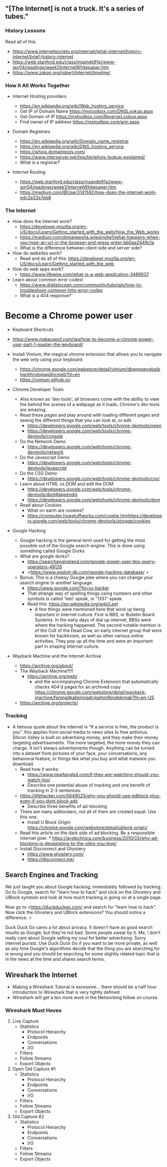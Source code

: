## "[The Internet] is not a truck. It's a series of tubes."

### History Lessons
Read all of this.
* <https://www.internetsociety.org/internet/what-internet/history-internet/brief-history-internet>
* <https://web.stanford.edu/class/msande91si/www-spr04/readings/week1/InternetWhitepaper.htm>
* <https://www.zakon.org/robert/internet/timeline/>


### How it All Works Together
* Internet Hosting providers  
   * <https://en.wikipedia.org/wiki/Web_hosting_service>
   * Get IP of Domain Name <https://mxtoolbox.com/DNSLookup.aspx>
   * Get Domain of IP <https://mxtoolbox.com/ReverseLookup.aspx>
   * Find owner of IP address <https://mxtoolbox.com/arin.aspx>

* Domain Registrars
   * <https://en.wikipedia.org/wiki/Domain_name_registrar>
   * <https://en.wikipedia.org/wiki/DNS_hosting_service>
   * <https://whois.domaintools.com/>
   * <https://www.interserver.net/tips/kb/whois-lookup-explained/>
   * What is a registrar?

* Internet Routing
   * <https://web.stanford.edu/class/msande91si/www-spr04/readings/week1/InternetWhitepaper.htm>
   * <https://medium.com/@User3141592/how-does-the-internet-work-edc2e22e7eb8>

### The Internet

* How does the internet work?
   * <https://developer.mozilla.org/en-US/docs/Learn/Getting_started_with_the_web/How_the_Web_works>
   * <https://medium.com/@maneesha.wijesinghe1/what-happens-when-you-type-an-url-in-the-browser-and-press-enter-bb0aa2449c1a>
   * What is the difference between client side and server side?
* How do websites work?
    * Read and do all of this: <https://developer.mozilla.org/en-US/docs/Learn/Getting_started_with_the_web>
* How do web apps work?
    * <https://www.lifewire.com/what-is-a-web-application-3486637>
* Learn about common error codes!
	* <https://www.digitalocean.com/community/tutorials/how-to-troubleshoot-common-http-error-codes>
	* What is a 404 response?

# Become a Chrome power user
* Keyboard Shortcuts
 * <https://www.makeuseof.com/tag/how-to-become-a-chrome-power-user-part-1-master-the-keyboard/>
 * Install Vimium, the magical chrome extension that allows you to navigate the web only using your keyboard
     * <https://chrome.google.com/webstore/detail/vimium/dbepggeogbaibhgnhhndojpepiihcmeb?hl=en>
     * <https://vimium.github.io/>
* Chrome Developer Tools
    * Also known as 'dev tools', all browsers come with the ability to view the behind the scenes of a webpage as it loads. Chrome's dev tools are amazing.
    * Read these pages and play around with loading different pages and seeing the different things that you can look at, or edit.
       * <https://developers.google.com/web/tools/chrome-devtools/open>
       * <https://developers.google.com/web/tools/chrome-devtools/console>
    * Do the Network Demo
        * <https://developers.google.com/web/tools/chrome-devtools/network>
    * Do the Javascript Demo
        * <https://developers.google.com/web/tools/chrome-devtools/javascript>
    * Do the CSS Demo
        * <https://developers.google.com/web/tools/chrome-devtools/css/>
    * Learn about HTML vs DOM and edit the DOM
        * <https://developers.google.com/web/tools/chrome-devtools/dom#appendix>
        * <https://developers.google.com/web/tools/chrome-devtools/dom>
    * Read about Cookies
        *  What on earth are cookies?
        * <https://computer.howstuffworks.com/cookie.htmhttps://developers.google.com/web/tools/chrome-devtools/storage/cookies>
* Google Hacking
     * Google hacking is the general term used for getting the most possible out of the Google search engine. This is done using something called Google Dorks
     * What are google dorks?
        * <https://searchengineland.com/google-power-user-tips-query-operators-48126>
        * <https://www.exploit-db.com/google-hacking-database/ >
     * Bonus: This is a cheesy Google joke where you can change your search engine to another language.
        * <https://www.google.com/?hl=xx-hacker>
        * That strange way of spelling things using numbers and other symbols is called 'leet' speak, or '1337' speak.
        * Read this: <https://en.wikipedia.org/wiki/Leet>
           * A few things were mentioned here that wind up being important in internet culture. First is BBS, or Bulletin Board Systems. In the early days of dial up internet, BBSs were where the hacking happened. The second notable mention is of the Cult of the Dead Cow, an early internet group that were known for hacktivism, as well as other various online activities. They pop up all the time and were an important part in shaping internet culture.

* Wayback Machine and the Internet Archive
	* <https://archive.org/about/>
	* The Wayback Machine!!!!!
	  * <https://archive.org/web/>
	     * and the accompanying Chrome Extension that automatically checks 404'd pages for an archived copy <https://chrome.google.com/webstore/detail/wayback-machine/fpnmgdkabkmnadcjpehmlllkndpkmiak?hl=en-US>
	* <https://archive.org/projects/>

### Tracking
* A famous quote about the internet is “If a service is free, the product is you”. this applies from social media to news sites to free antivirus. Silicon Valley is built on advertising money, and they make their money targeting advertisements. The more targeted, the more money they can charge. It isn't always advertisments though. Anything can be  turned into a dataset from pictures of your face, your conversations, any behavioral feature, or things like what you buy and what malware you download.
     * Read how it works:
        * <https://www.newfangled.com/if-they-are-watching-should-you-watch-too/>
        * Describe one potential abuse of tracking and one benefit of tracking in 2-3 sentences.
    * <https://lifehacker.com/5649025/why-you-should-use-adblock-plus-even-if-you-dont-block-ads>
        * Describe three benefits of ad-blocking
    * There are many adblockers, not all of them are created equal. Use this one.
        * Install U Block Origin <https://chrome.google.com/webstore/detail/ublock-origin/>
    * Read this article on the dark side of ad blocking. Be a responsible internet goer.
          * <https://arstechnica.com/business/2010/03/why-ad-blocking-is-devastating-to-the-sites-you-love/>
    * Install Disconnect and Ghostery
       * <https://www.ghostery.com/>
       * <https://disconnect.me/>


## Search Engines and Tracking
We just taught you about Google hacking, immediately followed by tracking.
Go to Google, search for "learn how to hack" and click on the Ghostery and UBlock symbols and look at how much tracking is going on at a single page.

Now go to <https://duckduckgo.com/ and search for "learn how to hack". Now click the Ghostery and UBlock extensions? You should notice a difference. >

Duck Duck Go cares a lot about privacy. It doesn't have as good search results as Google, but they're not bad. Some people swear by it. Me, I don't really care about Google selling my soul for better advertising. Sorry internet purists. Use Duck Duck Go if you want to be more private, as well as any time Google's algorithms decide that the thing you are searching for is wrong and you should be searching for some slightly related topic that is in the news at the time and shares search terms.



## Wireshark the Internet
* Making a Wireshark Tutorial is excessive... there should be a half hour introduction to Wireshark that is very tightly defined.
* Wireshark will get a ton more work in the Networking follow on course.

### Wireshark Must Haves
1. Live Capture
   * Statistics
      * Protocol Hierarchy
      * Endpoints
      * Conversations
      * I/O
   * Filters
   * Follow Streams
   * Export Objects
2. Open Old Capture #1
   * Statistics
      * Protocol Hierarchy
      * Endpoints
      * Conversations
      * I/O
   * Filters
   * Follow Streams
   * Export Objects
3. Old Capture #2
   * Statistics
      * Protocol Hierarchy
      * Endpoints
      * Conversations
      * I/O
   * Filters
   * Follow Streams
   * Export Objects

